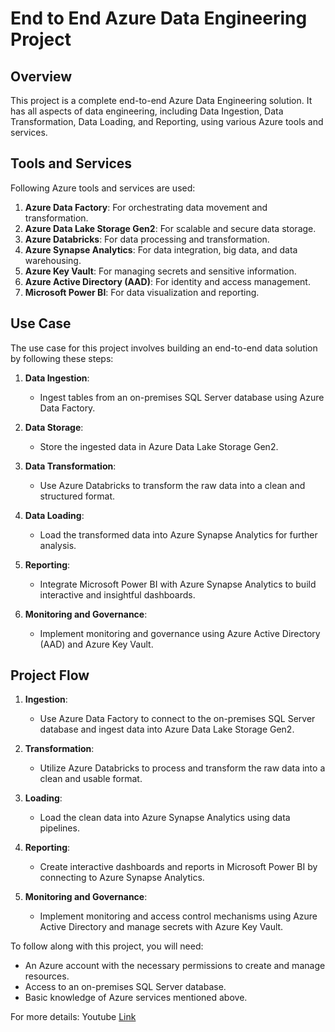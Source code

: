 # End to End Azure Data Engineering Project

## Overview

This project is a complete end-to-end Azure Data Engineering solution. It has all aspects of data engineering, including Data Ingestion, Data Transformation, Data Loading, and Reporting, using various Azure tools and services.

## Tools and Services

Following Azure tools and services are used:

1. **Azure Data Factory**: For orchestrating data movement and transformation.
2. **Azure Data Lake Storage Gen2**: For scalable and secure data storage.
3. **Azure Databricks**: For data processing and transformation.
4. **Azure Synapse Analytics**: For data integration, big data, and data warehousing.
5. **Azure Key Vault**: For managing secrets and sensitive information.
6. **Azure Active Directory (AAD)**: For identity and access management.
7. **Microsoft Power BI**: For data visualization and reporting.

## Use Case

The use case for this project involves building an end-to-end data solution by following these steps:

1. **Data Ingestion**:
    - Ingest tables from an on-premises SQL Server database using Azure Data Factory.
    
2. **Data Storage**:
    - Store the ingested data in Azure Data Lake Storage Gen2.
    
3. **Data Transformation**:
    - Use Azure Databricks to transform the raw data into a clean and structured format.
    
4. **Data Loading**:
    - Load the transformed data into Azure Synapse Analytics for further analysis.
    
5. **Reporting**:
    - Integrate Microsoft Power BI with Azure Synapse Analytics to build interactive and insightful dashboards.
    
6. **Monitoring and Governance**:
    - Implement monitoring and governance using Azure Active Directory (AAD) and Azure Key Vault.

## Project Flow

1. **Ingestion**: 
    - Use Azure Data Factory to connect to the on-premises SQL Server database and ingest data into Azure Data Lake Storage Gen2.
    
2. **Transformation**:
    - Utilize Azure Databricks to process and transform the raw data into a clean and usable format.
    
3. **Loading**:
    - Load the clean data into Azure Synapse Analytics using data pipelines.
    
4. **Reporting**:
    - Create interactive dashboards and reports in Microsoft Power BI by connecting to Azure Synapse Analytics.
    
5. **Monitoring and Governance**:
    - Implement monitoring and access control mechanisms using Azure Active Directory and manage secrets with Azure Key Vault.


To follow along with this project, you will need:

- An Azure account with the necessary permissions to create and manage resources.
- Access to an on-premises SQL Server database.
- Basic knowledge of Azure services mentioned above.

For more details: Youtube [Link](https://www.youtube.com/watch?v=mECDWTYiKp4&list=PLrG_BXEk3kXx6KE4nBmhf6QwSHMbznP2W&index=1)

